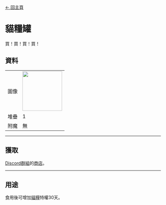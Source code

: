 [← 回主頁](../)
# 貓糧罐
買！買！買！買！

## 資料
<table>
    <tr><td align="end">圖像</td><td><img src="https://i.imgur.com/wxw402A.png" width="128"/></td></tr>
    <tr><td align="end">堆疊</td><td>1</td></tr>
    <tr><td align="end">附魔</td><td>無</td></tr>
</table>

---

## 獲取
[Discord群組](../feature/discord_server.md)的[商店](https://discord.com/channels/799977829805981716/1048223592342622289)。

---

## 用途
食用後可增加[貓糧](../feature/cat_bowl.md)特權30天。